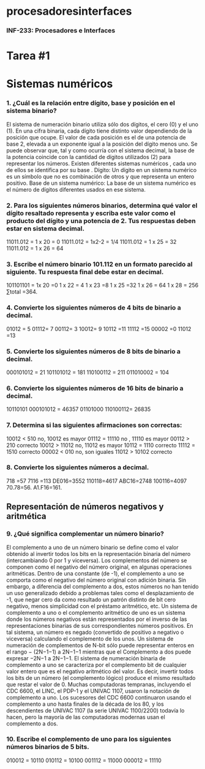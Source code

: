 
# procesadoresinterfaces

### INF-233: Procesadores e Interfaces
# Tarea #1

# Sistemas numéricos
### 1.	¿Cuál es la relación entre dígito, base y posición en el sistema binario? 

El sistema de numeración binario utiliza sólo dos dígitos, el cero (0) y el uno (1).
En una cifra binaria, cada dígito tiene distinto valor dependiendo de la posición que ocupe. El valor de cada posición es el de una potencia de base 2, elevada a un exponente igual a la posición del dígito menos uno. Se puede observar que, tal y como ocurría con el sistema decimal, la base de la potencia coincide con la cantidad de dígitos utilizados (2) para representar los números.
Existen diferentes sistemas numéricos , cada uno de ellos se identifica por su base .
Dígito: Un dígito en un sistema numérico es un símbolo que no es combinación de otros y que representa un entero positivo.
Base de un sistema numérico: La base de un sistema numérico es el número de dígitos diferentes usados en ese sistema.


### 2.	Para los siguientes números binarios, determina qué valor el dígito resaltado representa y escriba este valor como el producto del dígito y una potencia de 2. Tus respuestas deben estar en sistema decimal.

11011.012                     = 1 x 20 = 0
11011.012                      = 1x2-2 = 1/4
11011.012                      = 1 x 25 = 32
11011.012                      = 1 x 26 = 64
### 3.	Escribe el número binario 101.112 en un formato parecido al siguiente. Tu respuesta final debe estar en decimal.

101101101 = 1x 20 =0
                       1 x 22 = 4
                       1 x 23  =8
                        1 x 25 =32
                        1 x 26  = 64
                        1 x 28  = 256   ∑total =364.

### 4.	Convierte los siguientes números de 4 bits de binario a decimal.
01012 = 5
01112= 7
00112= 3
10012= 9
10112 =11
11112 =15
00002 =0
11012 =13
### 5.	Convierte los siguientes números de 8 bits de binario a decimal.
000101012 = 21
101101012 = 181
110100112 = 211
011010002 = 104
### 6.	Convierte los siguientes números de 16 bits de binario a decimal.
10110101 000101012 = 46357
01101000 110100112= 26835
### 7.	Determina si las siguientes afirmaciones son correctas:
10012  <  510   no,  10012 es mayor 
01112  =  11110   no ,  11110 es mayor
00112  >  210   correcto
10012  >  11012  no, 11012  es mayor
10112  =  1110    correcto
11112  =  1510   correcto
00002  <  010    no, son iguales
11012  >  10102   correcto
### 8.	Convierte los siguientes números a decimal. 
718  =57
7116 =113
DE016=3552
110118=4617
ABC16=2748
100116=4097
70.78=56.
A1.F16=161.
 
## Representación de números negativos y aritmética
### 9.	¿Qué significa complementar un número binario?

El complemento a uno de un número binario se define como el valor obtenido al invertir todos los bits en la representación binaria del número (intercambiando 0 por 1 y viceversa). Los complementos del número se componen como el negativo del número original, en algunas operaciones aritméticas. Dentro de una constante (de -1), el complemento a uno se comporta como el negativo del número original con adición binaria. Sin embargo, a diferencia del complemento a dos, estos números no han tenido un uso generalizado debido a problemas tales como el desplazamiento de -1, que negar cero da como resultado un patrón distinto de bit cero negativo, menos simplicidad con el préstamo aritmético, etc. 
Un sistema de complemento a uno o el complemento aritmético de uno es un sistema donde los números negativos están representados por el inverso de las representaciones binarias de sus correspondientes números positivos. En tal sistema, un número es negado (convertido de positivo a negativo o viceversa) calculando el complemento de los unos. Un sistema de numeración de complementos de N-bit sólo puede representar enteros en el rango  − (2N−1−1) a 2N−1−1 mientras que el Complemento a dos puede expresar −2N−1 a 2N−1−1.
El sistema de numeración binaria de complemento a uno se caracteriza por el complemento bit de cualquier valor entero que es el negativo aritmético del valor. Es decir, invertir todos los bits de un número (el complemento lógico) produce el mismo resultado que restar el valor de 0.
Muchas computadoras tempranas, incluyendo el CDC 6600, el LINC, el PDP-1 y el UNIVAC 1107, usaron la notación de complemento a uno. Los sucesores del CDC 6600 continuaron usando el complemento a uno hasta finales de la década de los 80, y los descendientes de UNIVAC 1107 (la serie UNIVAC 1100/2200) todavía lo hacen, pero la mayoría de las computadoras modernas usan el complemento a dos.

### 10.	Escribe el complemento de uno para los siguientes números binarios de 5 bits. 
010012 = 10110
010112 = 10100
001112 = 11000
000012  = 11110

